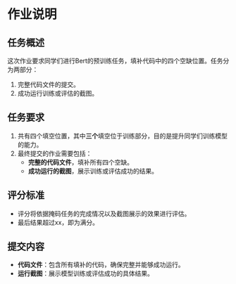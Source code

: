 # 作业说明

## 任务概述

这次作业要求同学们进行Bert的预训练任务，填补代码中的四个空缺位置。任务分为两部分：
1. 完整代码文件的提交。
2. 成功运行训练或评估的截图。

## 任务要求

1. 共有四个填空位置，其中**三个**填空位于训练部分，目的是提升同学们训练模型的能力。
2. 最终提交的作业需要包括：
   - **完整的代码文件**，填补所有四个空缺。
   - **成功运行的截图**，展示训练或评估成功的结果。

## 评分标准

- 评分将依据掩码任务的完成情况以及截图展示的效果进行评估。
- 最后结果超过xx，即为满分。

## 提交内容

- **代码文件**：包含所有填补的代码，确保完整并能够成功运行。
- **运行截图**：展示模型训练或评估成功的具体结果。

